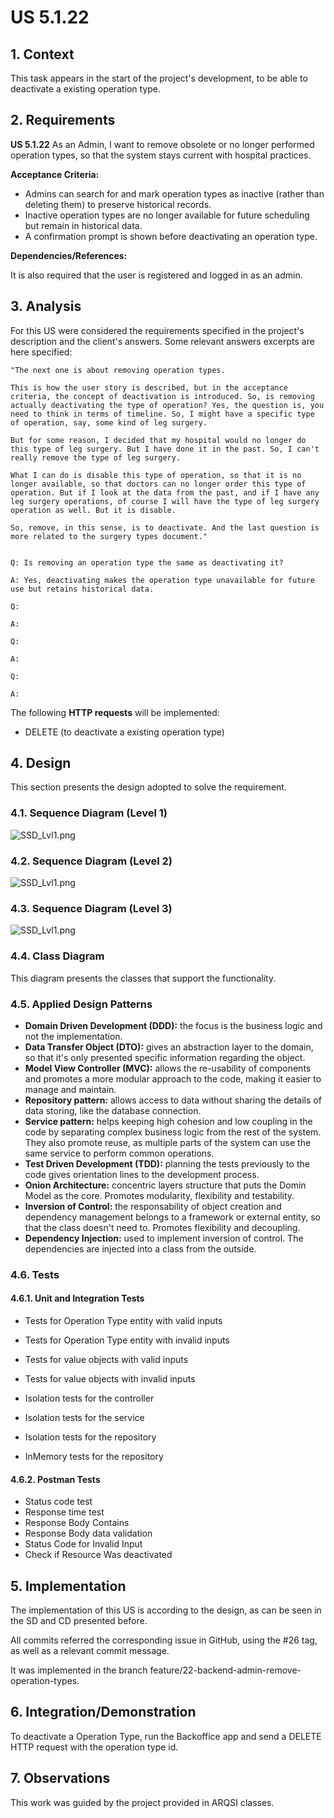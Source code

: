 # US 5.1.22

## 1. Context

This task appears in the start of the project's development, to be able to deactivate a existing operation type.


## 2. Requirements

**US 5.1.22** As an Admin, I want to remove obsolete or no longer performed operation types, so that the system stays current with hospital practices.

**Acceptance Criteria:**
- Admins can search for and mark operation types as inactive (rather than deleting them) to preserve historical records. 
- Inactive operation types are no longer available for future scheduling but remain in historical data. 
- A confirmation prompt is shown before deactivating an operation type. 


**Dependencies/References:**

It is also required that the user is registered and logged in as an admin.


## 3. Analysis

For this US were considered the requirements specified in the project's description and the client's answers. 
Some relevant answers excerpts are here specified:


```
"The next one is about removing operation types.

This is how the user story is described, but in the acceptance criteria, the concept of deactivation is introduced. So, is removing actually deactivating the type of operation? Yes, the question is, you need to think in terms of timeline. So, I might have a specific type of operation, say, some kind of leg surgery.

But for some reason, I decided that my hospital would no longer do this type of leg surgery. But I have done it in the past. So, I can't really remove the type of leg surgery.

What I can do is disable this type of operation, so that it is no longer available, so that doctors can no longer order this type of operation. But if I look at the data from the past, and if I have any leg surgery operations, of course I will have the type of leg surgery operation as well. But it is disable.

So, remove, in this sense, is to deactivate. And the last question is more related to the surgery types document."


Q: Is removing an operation type the same as deactivating it?

A: Yes, deactivating makes the operation type unavailable for future use but retains historical data.
```

```
Q: 

A: 
```

```
Q: 

A: 
```

```
Q: 

A: 
```

The following **HTTP requests** will be implemented:
- DELETE (to deactivate a existing operation type)


## 4. Design

This section presents the design adopted to solve the requirement.

### 4.1. Sequence Diagram (Level 1)

![SSD_Lvl1.png](SD1.svg) 


### 4.2. Sequence Diagram (Level 2)

![SSD_Lvl1.png](SD2.svg) 


### 4.3. Sequence Diagram (Level 3)

![SSD_Lvl1.png](SD3.svg) 


### 4.4. Class Diagram

This diagram presents the classes that support the functionality.


### 4.5. Applied Design Patterns

- **Domain Driven Development (DDD):** the focus is the business logic and not the implementation.
- **Data Transfer Object (DTO):** gives an abstraction layer to the domain, so that it's only presented specific information regarding the object.
- **Model View Controller (MVC):** allows the re-usability of components and promotes a more modular approach to the code, making it easier to manage and maintain.
- **Repository pattern:** allows access to data without sharing the details of data storing, like the database connection.
- **Service pattern:** helps keeping high cohesion and low coupling in the code by separating complex business logic from the rest of the system. They also promote reuse, as multiple parts of the system can use the same service to perform common operations.
- **Test Driven Development (TDD):** planning the tests previously to the code gives orientation lines to the development process.
- **Onion Architecture:** concentric layers structure that puts the Domin Model as the core. Promotes modularity, flexibility and testability.
- **Inversion of Control:** the responsability of object creation and dependency management belongs to a framework or external entity, so that the class doesn't need to. Promotes flexibility and decoupling.
- **Dependency Injection:** used to implement inversion of control. The dependencies are injected into a class from the outside.


### 4.6. Tests

#### 4.6.1. Unit and Integration Tests

- Tests for Operation Type entity with valid inputs
- Tests for Operation Type entity with invalid inputs

- Tests for value objects with valid inputs
- Tests for value objects with invalid inputs

- Isolation tests for the controller
- Isolation tests for the service
- Isolation tests for the repository
- InMemory tests for the repository


#### 4.6.2. Postman Tests

- Status code test
- Response time test
- Response Body Contains
- Response Body data validation
- Status Code for Invalid Input
- Check if Resource Was deactivated



## 5. Implementation

The implementation of this US is according to the design, as can be seen in the SD and CD presented before.

All commits referred the corresponding issue in GitHub, using the #26 tag, as well as a relevant commit message.

It was implemented in the branch feature/22-backend-admin-remove-operation-types.


## 6. Integration/Demonstration

To deactivate a Operation Type, run the Backoffice app and send a DELETE HTTP request with the operation type id.

## 7. Observations

This work was guided by the project provided in ARQSI classes.